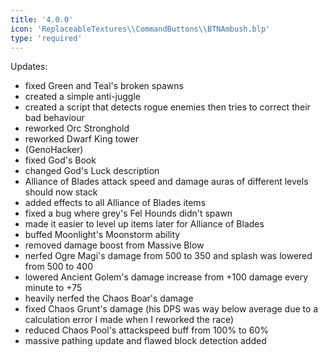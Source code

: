 ```yaml
---
title: '4.0.0'
icon: 'ReplaceableTextures\\CommandButtons\\BTNAmbush.blp'
type: 'required'
---
```

Updates:
 - fixed Green and Teal's broken spawns
 - created a simple anti-juggle
 - created a script that detects rogue enemies then tries to correct their bad behaviour
 - reworked Orc Stronghold
 - reworked Dwarf King tower
 - (GenoHacker)
 - fixed God's Book
 - changed God's Luck description
 - Alliance of Blades attack speed and damage auras of different levels should now stack
 - added effects to all Alliance of Blades items
 - fixed a bug where grey's Fel Hounds didn't spawn
 - made it easier to level up items later for Alliance of Blades
 - buffed Moonlight's Moonstorm ability
 - removed damage boost from Massive Blow
 - nerfed Ogre Magi's damage from 500 to 350 and splash was lowered from 500 to 400
 - lowered Ancient Golem's damage increase from +100 damage every minute to +75
 - heavily nerfed the Chaos Boar's damage
 - fixed Chaos Grunt's damage (his DPS was way below average due to a calculation error I made when I reworked the race)
 - reduced Chaos Pool's attackspeed buff from 100% to 60%
 - massive pathing update and flawed block detection added
